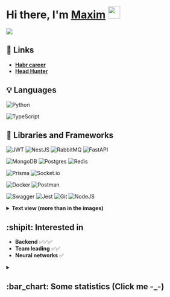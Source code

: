 <h1>Hi there, I'm <a href="https://t.me/demamaxim" target="_blank">Maxim</a> 
<img src="https://github.com/blackcater/blackcater/raw/main/images/Hi.gif" height="32"/>
</h1>
<p>
<img align="center" src="https://readme-typing-svg.herokuapp.com?color=%2336BCF7&lines=Junior+backend+developer">
</p>

## :link: Links 
-  **[Habr career](https://career.habr.com/idmaksim)**
-  **[Head Hunter](https://hh.ru/resume/2cab0c6eff0dc71c610039ed1f79674f754159)**


## 💡 Languages
  ![Python](https://img.shields.io/badge/python-3670A0?style=for-the-badge&logo=python&logoColor=ffdd54)
  
  ![TypeScript](https://img.shields.io/badge/typescript-%23007ACC.svg?style=for-the-badge&logo=typescript&logoColor=white)

## :hammer: Libraries and Frameworks

![JWT](https://img.shields.io/badge/JWT-black?style=for-the-badge&logo=JSON%20web%20tokens)
![NestJS](https://img.shields.io/badge/nestjs-%23E0234E.svg?style=for-the-badge&logo=nestjs&logoColor=white)
![RabbitMQ](https://img.shields.io/badge/Rabbitmq-FF6600?style=for-the-badge&logo=rabbitmq&logoColor=white)
![FastAPI](https://img.shields.io/badge/FastAPI-005571?style=for-the-badge&logo=fastapi)

![MongoDB](https://img.shields.io/badge/MongoDB-%234ea94b.svg?style=for-the-badge&logo=mongodb&logoColor=white)
![Postgres](https://img.shields.io/badge/postgres-%23316192.svg?style=for-the-badge&logo=postgresql&logoColor=white)
![Redis](https://img.shields.io/badge/redis-%23DD0031.svg?style=for-the-badge&logo=redis&logoColor=white)

![Prisma](https://img.shields.io/badge/Prisma-3982CE?style=for-the-badge&logo=Prisma&logoColor=white)
![Socket.io](https://img.shields.io/badge/Socket.io-black?style=for-the-badge&logo=socket.io&badgeColor=010101)

![Docker](https://img.shields.io/badge/docker-%230db7ed.svg?style=for-the-badge&logo=docker&logoColor=white)
![Postman](https://img.shields.io/badge/Postman-FF6C37?style=for-the-badge&logo=postman&logoColor=white)

![Swagger](https://img.shields.io/badge/-Swagger-%23Clojure?style=for-the-badge&logo=swagger&logoColor=white)
![Jest](https://img.shields.io/badge/-jest-%23C21325?style=for-the-badge&logo=jest&logoColor=white)
![Git](https://img.shields.io/badge/git-%23F05033.svg?style=for-the-badge&logo=git&logoColor=white)
![NodeJS](https://img.shields.io/badge/node.js-6DA55F?style=for-the-badge&logo=node.js&logoColor=white)


<details>
<summary><b>Text view (more than in the images)</b></summary>

- **NodeJS** :leaves:
- **NestJS** :wolf:  
- **PrismaORM** :crystal_ball: 
- **TypeORM** :snail:
- **PostgreSQL** 🐘
- **MongoDB**  :alien:
- **Redis** :closed_book:
- **Socket.io** :trollface:
- **Docker** :whale2:
- **FastAPI**⚡️
- **Postman** :mailbox:
- **RabbitMQ** :rabbit:
- **JWT** :key:
- **SQLAlchemy** :milky_way:
- **Jest** :triangular_flag_on_post:
- **PyTest** :triangular_flag_on_post:
- **TensorFlow** 🧠
- **scikit-learn** 📚
- **Git** :pencil:
</details>

  
## :shipit: Interested in
- **Backend** :white_check_mark::white_check_mark::white_check_mark:
- **Team leading** :white_check_mark::white_check_mark:
- **Neural networks** :white_check_mark:

<details>
<summary><h2> :bar_chart: Some statistics (Click me -_-) </h2></summary>
  
[![Top Langs](https://github-readme-stats.vercel.app/api/top-langs/?username=idmaksim&layout=compact)](https://github.com/anuraghazra/github-readme-stats)

![LeetCode Stats](https://leetcard.jacoblin.cool/dmaksim?theme=nord&font=ABeeZee&ext=heatmap)

</details>
